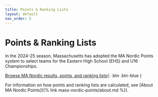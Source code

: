 ```yaml
---
title: Points & Ranking Lists
layout: default
nav_order: 5
---
```


# Points & Ranking Lists

In the 2024-25 season, Massachusetts has adopted the MA Nordic Points system to select teams for the Eastern High School (EHS) and U16 Championships.

[Browse MA Nordic results, points, and ranking lists](https://massnordic.org/points){: .btn .btn-blue }

For information on how points and ranking lists are calculated, see [About MA Nordic Points]({% link mass-nordic-points/about.md %}).

